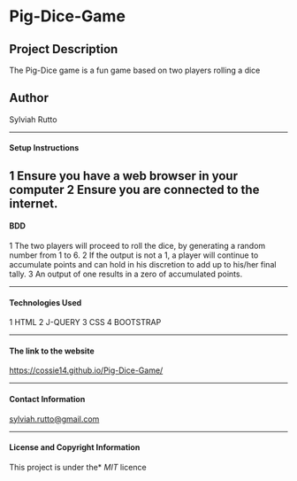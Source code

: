 # Pig-Dice-Game

##  Project Description
The Pig-Dice game is a fun game based on two players rolling a dice

## Author

Sylviah Rutto

---

#### Setup Instructions
1 Ensure you have a web browser in your computer
2 Ensure you are connected to the internet.
---

#### BDD
1 The two players will proceed to roll the dice, by generating a random number from 1 to 6.
2 If the output is not a 1, a player will continue to accumulate points and can hold in his discretion to add up to his/her final tally.
3 An output of one results in a zero of accumulated points.

----

#### Technologies Used
1 HTML
2 J-QUERY
3 CSS
4 BOOTSTRAP

---

#### The link to the website

https://cossie14.github.io/Pig-Dice-Game/

----

#### Contact Information
sylviah.rutto@gmail.com



---

#### License and Copyright Information
This project is under the* *MIT* licence
